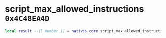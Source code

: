 # script_max_allowed_instructions `0x4C48EA4D`

```lua
local result --[[ number ]] = natives.core.script_max_allowed_instructions()
```